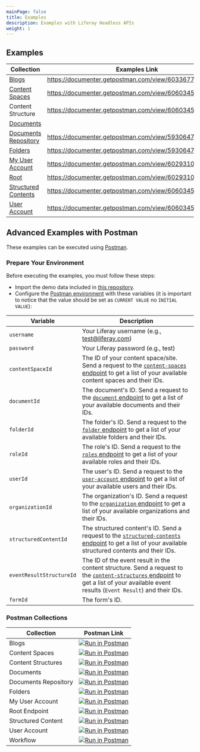 ```yaml
---
mainPage: false
title: Examples
description: Examples with Liferay Headless APIs
weight: 1
---
```


## Examples

| Collection                                                       | Examples Link                                           |
|------------------------------------------------------------------|---------------------------------------------------------|
| [Blogs](/docs/content-space/blogPosts/)                          | https://documenter.getpostman.com/view/6033677/RznCpeaY |
| [Content Spaces](/docs/content-space/)                           | https://documenter.getpostman.com/view/6060345/RznBPgKy |
| Content Structure                                                | https://documenter.getpostman.com/view/6060345/RznCpeet |
| [Documents](/docs/content-space/documentsRepository/documents/)  |  |
| [Documents Repository](/docs/content-space/documentsRepository/) | https://documenter.getpostman.com/view/5930647/Rzn9sgTb |
| [Folders](/docs/content-space/documentsRepository/folders/)      | https://documenter.getpostman.com/view/5930647/RznCqeii |
| [My User Account](/docs/my-user-account/)                        | https://documenter.getpostman.com/view/6029310/RznEMfGh |
| [Root](/docs/general/)                                           | https://documenter.getpostman.com/view/6029310/RznCpeaX |
| [Structured Contents](/docs/content-space/structuredContents/)   | https://documenter.getpostman.com/view/6060345/RznBPg2G |
| [User Account](/docs/user-account/)                              | https://documenter.getpostman.com/view/6060345/RznFqJTp |

## Advanced Examples with Postman

These examples can be executed using [Postman](https://www.getpostman.com/).

### Prepare Your Environment

Before executing the examples, you must follow these steps: 

- Import the demo data included in [this repository](https://github.com/liferay-labs/headless-apio-demo).
- Configure the [Postman environment](https://learning.getpostman.com/docs/postman/environments_and_globals/manage_environments/) with these variables (it is important to notice that the value should be set as `CURRENT VALUE` no `INITIAL VALUE`):

| Variable               | Description                                                                  |
|------------------------|------------------------------------------------------------------------------|
| `username`             | Your Liferay username (e.g., test@liferay.com)                               |
| `password`             | Your Liferay password (e.g., test)                                           |
| `contentSpaceId`       | The ID of your content space/site. Send a request to the [`content-spaces` endpoint](/docs/content-space/index.html) to get a list of your available content spaces and their IDs. |
| `documentId`           | The document's ID. Send a request to the [`document` endpoint](/docs/content-space/documents-repository/documents/index.html) to get a list of your available documents and their IDs. |
| `folderId`             | The folder's ID. Send a request to the [`folder` endpoint](/docs/content-space/documents-repository/folders/index.html) to get a list of your available folders and their IDs. |
| `roleId`               | The role's ID. Send a request to the [`roles` endpoint](/docs/roles/index.html) to get a list of your available roles and their IDs. |
| `userId`               | The user's ID. Send a request to the [`user-account` endpoint](/docs/user-account/index.html) to get a list of your available users and their IDs. |
| `organizationId`       | The organization's ID. Send a request to the [`organization` endpoint](/docs/organization/index.html) to get a list of your available organizations and their IDs. |
| `structuredContentId`  | The structured content's ID. Send a request to the [`structured-contents` endpoint](/docs/content-space/structuredContents/index.html) to get a list of your available structured contents and their IDs. |
| `eventResultStructureId` | The ID of the event result in the content structure. Send a request to the [`content-structures` endpoint](/docs/content-structure/index.html) to get a list of your available event results (`Event Result`) and their IDs. |
| `formId`                 | The form's ID. | 

### Postman Collections

| Collection           | Postman Link                                                                                                         |
|----------------------|----------------------------------------------------------------------------------------------------------------------|
| Blogs                | [![Run in Postman](https://run.pstmn.io/button.svg)](https://app.getpostman.com/run-collection/323d7a1b588133b01b5d) |
| Content Spaces       | [![Run in Postman](https://run.pstmn.io/button.svg)](https://app.getpostman.com/run-collection/625390af8a347edae5c9) |
| Content Structures   | [![Run in Postman](https://run.pstmn.io/button.svg)](https://app.getpostman.com/run-collection/203e52fd8ab013b9273d) |
| Documents            | [![Run in Postman](https://run.pstmn.io/button.svg)](https://app.getpostman.com/run-collection/35387f00102bfdf38716) |
| Documents Repository | [![Run in Postman](https://run.pstmn.io/button.svg)](https://app.getpostman.com/run-collection/d3e58a5899c098a21ebb) |
| Folders              | [![Run in Postman](https://run.pstmn.io/button.svg)](https://app.getpostman.com/run-collection/dce4a5ad7b52311b5fb3) |
| My User Account      | [![Run in Postman](https://run.pstmn.io/button.svg)](https://app.getpostman.com/run-collection/d0d8c0f27a04d22ba3f7) |
| Root Endpoint        | [![Run in Postman](https://run.pstmn.io/button.svg)](https://app.getpostman.com/run-collection/4eaef9d6ba43fe179a15) |
| Structured Content   | [![Run in Postman](https://run.pstmn.io/button.svg)](https://app.getpostman.com/run-collection/fd09da20da25956af16e) |
| User Account         | [![Run in Postman](https://run.pstmn.io/button.svg)](https://app.getpostman.com/run-collection/a78d14116b6327df2199) |
| Workflow             | [![Run in Postman](https://run.pstmn.io/button.svg)](https://app.getpostman.com/run-collection/ff849ad861374e6676c3) |